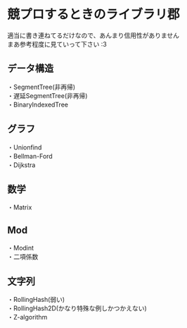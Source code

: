 # 競プロするときのライブラリ郡

適当に書き連ねてるだけなので、あんまり信用性がありません  
まあ参考程度に見ていって下さい :3  

## データ構造
・SegmentTree(非再帰)  
・遅延SegmentTree(非再帰)  
・BinaryIndexedTree  
## グラフ
・Unionfind  
・Bellman-Ford  
・Dijkstra  
## 数学
・Matrix  
## Mod
・Modint  
・二項係数  
## 文字列
・RollingHash(弱い)  
・RollingHash2D(かなり特殊な例しかつかえない)  
・Z-algorithm
